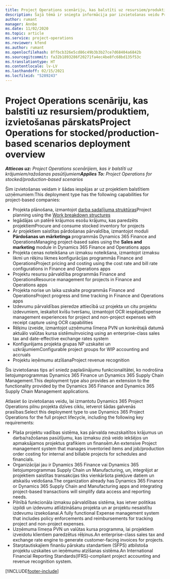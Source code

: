 ```yaml
---
title: Project Operations scenāriju, kas balstīti uz resursiem/produktiem, izvietošanas pārskats
description: Šajā tēmā ir sniegta informācija par izvietošanas veidu Project Operations scenārijiem, kas balstīti uz resursiem/produktiem.
author: rumant
manager: Annbe
ms.date: 11/02/2020
ms.topic: article
ms.service: project-operations
ms.reviewer: kfend
ms.author: rumant
ms.openlocfilehash: 8ffbcb326e5cd86c49b3b3b27ce7d68404a6842b
ms.sourcegitcommit: fa32b1893286f20271fa4ec4be8fc68bd135f53c
ms.translationtype: HT
ms.contentlocale: lv-LV
ms.lasthandoff: 02/15/2021
ms.locfileid: "5289243"
---
```

# <a name="project-operations-for-stockedproduction-based-scenarios-deployment-overview"></a><span data-ttu-id="81a8d-103">Project Operations scenāriju, kas balstīti uz resursiem/produktiem, izvietošanas pārskats</span><span class="sxs-lookup"><span data-stu-id="81a8d-103">Project Operations for stocked/production-based scenarios deployment overview</span></span>

<span data-ttu-id="81a8d-104">_**Attiecas uz:** Project Operations scenārijiem, kas ir balstīti uz krājumiem/ražošanas pasūtījumiem_</span><span class="sxs-lookup"><span data-stu-id="81a8d-104">_**Applies To:** Project Operations for stocked/production-based scenarios_</span></span>


<span data-ttu-id="81a8d-105">Šim izvietošanas veidam ir šādas iespējas ar uz projektiem balstītiem uzņēmumiem:</span><span class="sxs-lookup"><span data-stu-id="81a8d-105">This deployment type has the following capabilities for project-based companies:</span></span>

- <span data-ttu-id="81a8d-106">Projekta plānošana, izmantojot [darba sadalījuma struktūras](work-breakdown-structures.md)</span><span class="sxs-lookup"><span data-stu-id="81a8d-106">Project planning using the [Work breakdown structures](work-breakdown-structures.md)</span></span>
- <span data-ttu-id="81a8d-107">Iegādājas un patērē krājumos esošu krājumu, kas paredzēts projektiem</span><span class="sxs-lookup"><span data-stu-id="81a8d-107">Procure and consume stocked inventory for projects</span></span>
- <span data-ttu-id="81a8d-108">Ar projektiem saistītas pārdošanas pārvaldība, izmantojot moduli **Pārdošanas un mārketinga** programmās Dynamics 365 Finance and Operations</span><span class="sxs-lookup"><span data-stu-id="81a8d-108">Managing project-based sales using the **Sales and marketing** module in Dynamics 365 Finance and Operations apps</span></span>
- <span data-ttu-id="81a8d-109">Projekta cenas noteikšana un izmaksu noteikšana, izmantojot izmaksu likmi un rēķinu likmes konfigurācijas programmās Finance and Operations</span><span class="sxs-lookup"><span data-stu-id="81a8d-109">Project pricing and costing using the cost rate and bill rate configurations in Finance and Operations apps</span></span>
- <span data-ttu-id="81a8d-110">Projektu resursu pārvaldība programmās Finance and Operations</span><span class="sxs-lookup"><span data-stu-id="81a8d-110">Resource management for projects in Finance and Operations apps</span></span>
- <span data-ttu-id="81a8d-111">Projekta norise un laika uzskaite programmās Finance and Operations</span><span class="sxs-lookup"><span data-stu-id="81a8d-111">Project progress and time tracking in Finance and Operations apps</span></span>
- <span data-ttu-id="81a8d-112">Izdevumu pārvaldības pieredze attiecībā uz projekta un citu projektu izdevumiem, ieskaitot kvīšu tveršanu, izmantojot OCR iespējas</span><span class="sxs-lookup"><span data-stu-id="81a8d-112">Expense management experiences for project and non-project expenses with receipt capture using OCR capabilities</span></span>
- <span data-ttu-id="81a8d-113">Rēķinu izveide, izmantojot uzņēmuma līmeņa PVN un konkrētajā datumā aktuālo valūtas kursa sistēmu</span><span class="sxs-lookup"><span data-stu-id="81a8d-113">Invoicing using an enterprise-class sales tax and date-effective exchange rates system</span></span>
- <span data-ttu-id="81a8d-114">Konfigurējams projekta grupas NP uzskaitei un uzkrājumiem</span><span class="sxs-lookup"><span data-stu-id="81a8d-114">Configurable project groups for WIP accounting and accruals</span></span>
- <span data-ttu-id="81a8d-115">Projektu ieņēmumu atzīšana</span><span class="sxs-lookup"><span data-stu-id="81a8d-115">Project revenue recognition</span></span>

<span data-ttu-id="81a8d-116">Šis izvietošanas tips arī sniedz paplašinājumu funkcionalitātei, ko nodrošina lietojumprogrammas Dynamics 365 Finance un Dynamics 365 Supply Chain Management.</span><span class="sxs-lookup"><span data-stu-id="81a8d-116">This deployment type also provides an extension to the functionality provided by the Dynamics 365 Finance and Dynamics 365 Supply Chain Management applications.</span></span>

<span data-ttu-id="81a8d-117">Atlasiet šo izvietošanas veidu, lai izmantotu Dynamics 365 Project Operations pilnu projekta dzīves ciklu, ietverot šādas galvenās prasības:</span><span class="sxs-lookup"><span data-stu-id="81a8d-117">Select this deployment type to use Dynamics 365 Project Operations for the full project lifecycle, including the following key requirements:</span></span>

- <span data-ttu-id="81a8d-118">Plaša projektu vadības sistēma, kas pārvalda neuzskaitītos krājumus un darba/ražošanas pasūtījumu, kas izmaksu ziņā veido iekšējos un apmaksājamos projektus grafikiem un finansēm.</span><span class="sxs-lookup"><span data-stu-id="81a8d-118">An extensive Project management system that manages inventoried items and job/production order costing for internal and billable projects for schedules and financials.</span></span>
- <span data-ttu-id="81a8d-119">Organizācijai jau ir Dynamics 365 Finance vai Dynamics 365 lietojumprogrammas Supply Chain un Manufacturing, un, integrējot ar projektiem saistītas transakcijas tiks vienkāršota piekļuve datiem un atskaišu veidošana.</span><span class="sxs-lookup"><span data-stu-id="81a8d-119">The organization already has Dynamics 365 Finance or Dynamics 365 Supply Chain and Manufacturing apps and integrating project-based transactions will simplify data access and reporting needs.</span></span>
- <span data-ttu-id="81a8d-120">Pilnībā funkcionāla izmaksu pārvaldības sistēma, kas ietver politikas izpildi un izdevumu atlīdzināšanu projekta un ar projektu nesaistītu izdevumu izsekošanai.</span><span class="sxs-lookup"><span data-stu-id="81a8d-120">A fully functional Expense management system that includes policy enforcements and reimbursements for tracking project and non-project expenses.</span></span>
- <span data-ttu-id="81a8d-121">Uzņēmuma līmeņa PVN un valūtas kursa programma, lai projektiem izveidotu klientiem paredzētus rēķinus.</span><span class="sxs-lookup"><span data-stu-id="81a8d-121">An enterprise-class sales tax and exchange rate engine to generate customer-facing invoices for projects.</span></span>
- <span data-ttu-id="81a8d-122">Starptautiskajiem finanšu pārskatu standartiem (SFPS) atbilstoša projektu uzskaites un ieņēmumu atzīšanas sistēma.</span><span class="sxs-lookup"><span data-stu-id="81a8d-122">An International Financial Reporting Standards(IFRS)-compliant project accounting and revenue recognition system.</span></span>



[!INCLUDE[footer-include](../includes/footer-banner.md)]